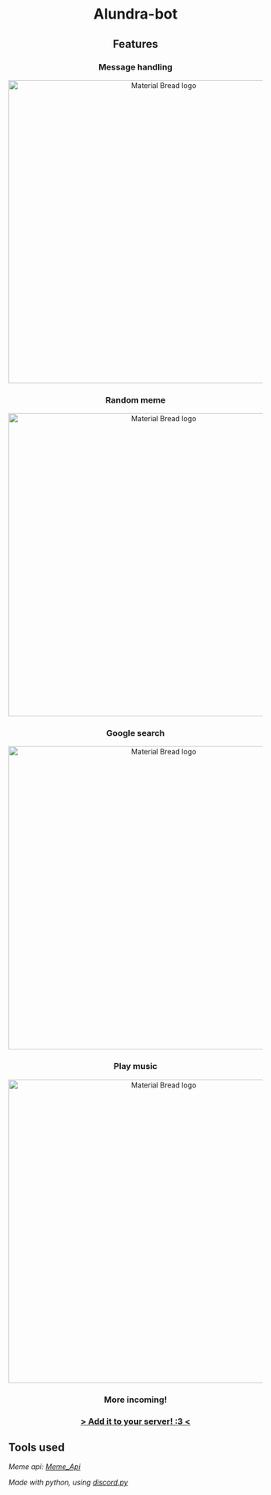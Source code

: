 <h1 align="center"> Alundra-bot </h1>

<h2 align="center"> Features </h2>

<h3 align="center"> Message handling </h3>

<p align="center">
  <img width="600" src="https://github.com/Jp9910/AlundraBot.py/blob/master/Docs/Images/interaction.png" alt="Material Bread logo">
</p>

<h3 align="center"> Random meme </h3>
<p align="center">
  <img width="600" src="https://github.com/Jp9910/AlundraBot.py/blob/master/Docs/Images/meme_search.png" alt="Material Bread logo">
</p>

<h3 align="center"> Google search </h3>
<p align="center">
  <img width="600" src="https://github.com/Jp9910/AlundraBot.py/blob/master/Docs/Images/google_search.PNG" alt="Material Bread logo">
</p>

<h3 align="center"> Play music </h3>
<p align="center">
  <img width="600" src="https://github.com/Jp9910/AlundraBot.py/blob/master/Docs/Images/voice.png" alt="Material Bread logo">
</p>

<h3 align="center"> More incoming! </h3>

<h3 align="center"> <a href="https://discord.com/api/oauth2/authorize?client_id=998761702826967041&scope=bot&permissions=8" target="_blank">> Add it to your server! :3 <</a> </h3>

## Tools used

*Meme api: [Meme_Api](https://github.com/D3vd/Meme_Api)*

*Made with python, using [discord.py](https://github.com/Rapptz/discord.py)*
